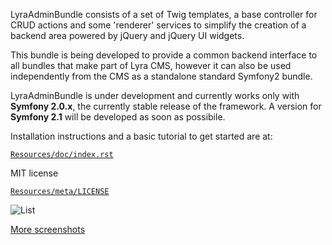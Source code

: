 LyraAdminBundle consists of a set of Twig templates, a base controller for
CRUD actions and some 'renderer' services to simplify the creation of a
backend area powered by jQuery and jQuery UI widgets.

This bundle is being developed to provide a common backend interface to all
bundles that make part of Lyra CMS, however it can also be used independently
from the CMS as a standalone standard Symfony2 bundle.

LyraAdminBundle is under development and currently works only with **Symfony 2.0.x**,
the currently stable release of the framework.
A version for **Symfony 2.1** will be developed as soon as possibile.

Installation instructions and a basic tutorial to get started are at:

[`Resources/doc/index.rst`](https://github.com/mgiagnoni/LyraAdminBundle/blob/master/Resources/doc/index.rst)

MIT license

[`Resources/meta/LICENSE`](https://github.com/mgiagnoni/LyraAdminBundle/blob/master/Resources/meta/LICENSE)

![List](http://i1180.photobucket.com/albums/x402/mgiagnoni/lyra_admin_small.png)

[More screenshots](https://github.com/mgiagnoni/LyraAdminBundle/wiki)
